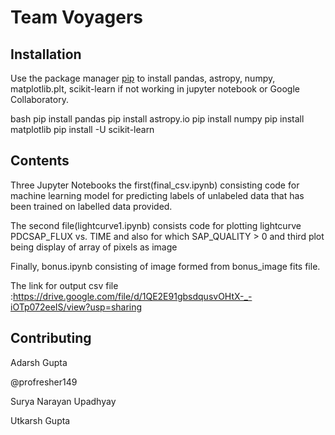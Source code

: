 # Team Voyagers


## Installation

Use the package manager [pip](https://pip.pypa.io/en/stable/) to install pandas, astropy, numpy, matplotlib.plt, scikit-learn if not working in jupyter notebook or Google Collaboratory.

bash
pip install pandas
pip install astropy.io
pip install numpy
pip install matplotlib
pip install -U scikit-learn


## Contents

Three Jupyter Notebooks the first(final_csv.ipynb) consisting code for machine learning model for predicting labels of unlabeled data that has been trained on labelled data provided.

The second file(lightcurve1.ipynb) consists code for plotting lightcurve PDCSAP_FLUX vs. TIME and also for which SAP_QUALITY > 0 and third plot being display of array of pixels as image

Finally, bonus.ipynb consisting of image formed from bonus_image fits file. 

The link for output csv file :https://drive.google.com/file/d/1QE2E91gbsdqusvOHtX-_-iOTp072eeIS/view?usp=sharing

## Contributing

Adarsh Gupta

@profresher149

Surya Narayan Upadhyay

Utkarsh Gupta




